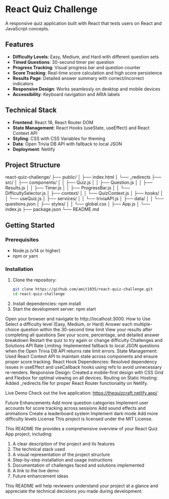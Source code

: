 # React Quiz Challenge

A responsive quiz application built with React that tests users on React and JavaScript concepts.

## Features

- **Difficulty Levels**: Easy, Medium, and Hard with different question sets
- **Timed Questions**: 30-second timer per question
- **Progress Tracking**: Visual progress bar and question counter
- **Score Tracking**: Real-time score calculation and high score persistence
- **Results Page**: Detailed answer summary with correct/incorrect indicators
- **Responsive Design**: Works seamlessly on desktop and mobile devices
- **Accessibility**: Keyboard navigation and ARIA labels

## Technical Stack

- **Frontend**: React 18, React Router DOM
- **State Management**: React Hooks (useState, useEffect) and React Context API
- **Styling**: CSS with CSS Variables for theming
- **Data**: Open Trivia DB API with fallback to local JSON
- **Deployment**: Netlify

## Project Structure
react-quiz-challenge/
├── public/
│ ├── index.html
│ └── _redirects
├── src/
│ ├── components/
│ │ ├── Quiz.js
│ │ ├── Question.js
│ │ ├── Results.js
│ │ ├── Timer.js
│ │ ├── ProgressBar.js
│ │ └── DifficultySelector.js
│ ├── context/
│ │ └── QuizContext.js
│ ├── hooks/
│ │ └── useQuiz.js
│ ├── services/
│ │ └── triviaAPI.js
│ ├── data/
│ │ └── questions.json
│ ├── styles/
│ │ └── global.css
│ ├── App.js
│ └── index.js
├── package.json
└── README.md

## Getting Started

### Prerequisites

- Node.js (v14 or higher)
- npm or yarn

### Installation

1. Clone the repository:
   ```bash
   git clone https://github.com/amit1035/react-quiz-challenge.git
   cd react-quiz-challenge
2. Install dependencies: npm install
3. Start the development server: npm start

Open your browser and navigate to http://localhost:3000.
How to Use
Select a difficulty level (Easy, Medium, or Hard)
Answer each multiple-choice question within the 30-second time limit
View your results after completing all questions
See your score, percentage, and detailed answer breakdown
Restart the quiz to try again or change difficulty
Challenges and Solutions
API Rate Limiting: Implemented fallback to local JSON questions when the Open Trivia DB API returns rate limit errors.
State Management: Used React Context API to maintain state across components and ensure proper score tracking.
React Hook Dependencies: Resolved dependency issues in useEffect and useCallback hooks using refs to avoid unnecessary re-renders.
Responsive Design: Created a mobile-first design with CSS Grid and Flexbox for optimal viewing on all devices.
Routing on Static Hosting: Added _redirects file for proper React Router functionality on Netlify.

Live Demo
Check out the live application: https://thequizcraft.netlify.app/

Future Enhancements
Add more question categories
Implement user accounts for score tracking across sessions
Add sound effects and animations
Create a leaderboard system
Implement dark mode
Add more difficulty levels
License
This project is licensed under the MIT License.


This README file provides a comprehensive overview of your React Quiz App project, including:

1. A clear description of the project and its features
2. The technical stack used
3. A visual representation of the project structure
4. Step-by-step installation and usage instructions
5. Documentation of challenges faced and solutions implemented
6. A link to the live demo
7. Future enhancement ideas

This README will help reviewers understand your project at a glance and appreciate the technical decisions you made during development.


